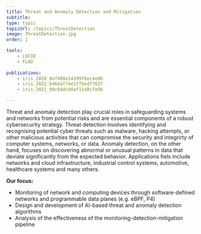 ```yaml
---
title: Threat and Anomaly Detection and Mitigation
subtitle: 
type: topic
topicUrl: /topics/ThreatDetection
image: ThreatDetection.jpg
order: 1

tools:
    - LUCID
    - FLAD
 
publications: 
    - iris_2020_8ef400e14399f6ec4e8b
    - iris_2022_6464af7ee17fbedf7637
    - iris_2022_98c84dcb0af11d8cfe9b

---
```


Threat and anomaly detection play crucial roles in safeguarding systems
and networks from potential risks and are essential components of a
robust cybersecurity strategy. Threat detection involves identifying and
recognising potential cyber threats such as malware, hacking attempts,
or other malicious activities that can compromise the security and
integrirty of computer systems, networks, or data. Anomaly detection, on
the other hand, focuses on discovering abnormal or unusual patterns in
data that deviate significantly from the expected behavior. Applications
fiels include networks and cloud infrastructure, industrial control
systems, automotive, healthcare systems and many others.

**Our focus:**

- Monitoring of network and computing devices through software-defined
  networks and programmable data planes (e.g. eBPF, P4)
- Design and development of AI-based threat and anomaly detection
  algorithms
- Analysis of the effectiveness of the monitoring-detection-mitigation
  pipeline
